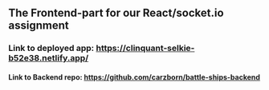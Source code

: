 ## The Frontend-part for our React/socket.io assignment
### Link to deployed app: https://clinquant-selkie-b52e38.netlify.app/
#### Link to Backend repo: https://github.com/carzborn/battle-ships-backend

